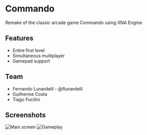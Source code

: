 Commando
=============

Remake of the classic arcade game Commando using XNA Engine 

Features
-------
* Entire first level
* Simultaneous multiplayer
* Gamepad support

Team
-------
* Fernando Lunardelli - @flunardelli
* Guilherme Costa
* Tiago Fucilini

Screenshots
-------
![Main screen](https://raw.github.com/flunardelli/Commando-xna/master/images/commando-main.png)
![Gameplay](https://raw.github.com/flunardelli/Commando-xna/master/images/commando-gameplay.png)